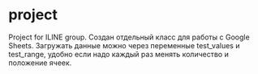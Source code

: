 # project
Project for ILINE group.
Создан отдельный класс для работы с Google Sheets. Загружать данные можно через переменные test_values и test_range, удобно если надо каждый раз менять количество и положение ячеек.

